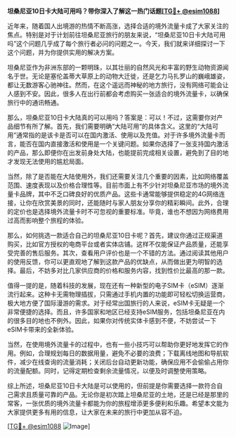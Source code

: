 **坦桑尼亚10日卡大陆可用吗？带你深入了解这一热门话题[[TG💪+ @esim1088](https://t.me/s/esim1088)]**

近年来，随着国人出境游的热情不断高涨，选择合适的境外流量卡成了大家关注的焦点。特别是对于计划前往坦桑尼亚旅行的朋友来说，“坦桑尼亚10日卡大陆可用吗”这个问题几乎成了每个旅行者必问的问题之一。今天，我们就来详细探讨一下这个问题，并为你提供实用的解决方案。

坦桑尼亚作为非洲东部的一颗明珠，以其壮丽的自然风光和丰富的野生动物资源闻名于世。无论是塞伦盖蒂大草原上的动物大迁徙，还是乞力马扎罗山的巍峨雄姿，都让无数游客心驰神往。然而，在这个遥远而神秘的地方旅行，没有网络可能会让人感到不安。因此，很多人在出行前都会考虑购买一张适合的境外流量卡，以确保旅行中的通讯畅通。

那么，坦桑尼亚10日卡大陆真的可以用吗？答案是：可以！不过，这需要你对产品细节有所了解。首先，我们需要明确“大陆可用”的具体含义。这里的“大陆可用”通常指的是该卡是否可以在国内激活、使用以及充值。对于许多境外流量卡而言，能否在国内直接激活和使用是一个关键问题。如果你选择了一张支持国内激活的产品，那么即便你在出发前身处大陆，也能提前完成相关设置，避免到了目的地才发现无法使用的尴尬局面。

当然，除了是否能在大陆使用外，我们还需要关注几个重要的因素，比如网络覆盖范围、速度表现以及价格合理性等。目前市面上有不少针对坦桑尼亚市场的境外流量卡品牌，其中不乏口碑良好的优质产品。这些卡通常能够提供稳定的4G网络连接，让你在欣赏美景的同时，还能随时与家人朋友分享你的精彩瞬间。此外，合理的定价也是选择境外流量卡时不可忽视的重要标准。毕竟，谁也不想因为网络费用过高而影响整个旅程的体验。

那么，如何挑选一款适合自己的坦桑尼亚10日卡呢？首先，建议你通过正规渠道购买，比如官方授权的电商平台或者实体店铺。这样不仅能保证产品质量，还能享受完善的售后服务。其次，查看用户评价也是一个不错的方法。通过阅读其他用户的使用反馈，你可以更直观地了解到这款产品的优缺点，从而做出更为明智的选择。最后，不妨多对比几家供应商的价格和服务内容，找到性价比最高的那一款。

值得一提的是，随着科技的发展，现在还有一种新型的电子SIM卡（eSIM）逐渐流行起来。这种卡无需物理插拔，只需通过手机内置的功能即可轻松切换运营商，极大地方便了国际漫游的需求。对于经常出国旅行的人来说，eSIM卡无疑是一个非常便捷的选择。而且，许多国家和地区已经支持eSIM服务，包括坦桑尼亚在内的很多目的地也不例外。因此，如果你对传统实体卡感到不便，不妨尝试一下eSIM卡带来的全新体验。

当然，在使用境外流量卡的过程中，也有一些小技巧可以帮助你更好地发挥它的作用。例如，合理规划每日的数据用量，避免不必要的浪费；下载离线地图和导航软件，减少在线查询的流量消耗；关闭后台自动更新功能，确保应用不会偷偷占用你的流量配额。同时，记得定期检查剩余流量情况，以便及时调整使用策略。

综上所述，坦桑尼亚10日卡大陆是可以使用的，但前提是你需要选择一款符合自己需求且质量可靠的产品。无论你是初次踏上坦桑尼亚的土地，还是已经是那里的常客，一张优质的境外流量卡都能为你的旅程增添更多便利和乐趣。希望本文能为大家提供更多有用的信息，让大家在未来的旅行中更加从容不迫。

[[TG💪+ @esim1088](https://t.me/s/esim1088) ![Image](https://i.postimg.cc/4NQfJmqS/Snipaste-2025-05-13-00-14-12.png)]